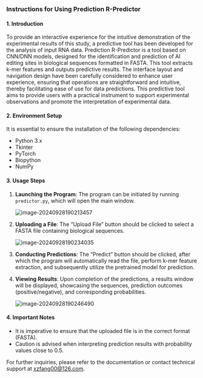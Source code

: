 ### Instructions for Using Prediction R-Predictor

#### 1. Introduction

To provide an interactive experience for the intuitive demonstration of the experimental results of this study, a predictive tool has been developed for the analysis of input RNA data. Prediction R-Predictor is a tool based on CNN/DNN models, designed for the identification and prediction of AI editing sites in biological sequences formatted in FASTA. This tool extracts k-mer features and outputs predictive results. The interface layout and navigation design have been carefully considered to enhance user experience, ensuring that operations are straightforward and intuitive, thereby facilitating ease of use for data predictions. This predictive tool aims to provide users with a practical instrument to support experimental observations and promote the interpretation of experimental data.

#### 2. Environment Setup

It is essential to ensure the installation of the following dependencies:

- Python 3.x
- Tkinter
- PyTorch
- Biopython
- NumPy

#### 3. Usage Steps

1. **Launching the Program**: The program can be initiated by running `predictor.py`, which will open the main window.

   ![image-20240928190213457](C:\Users\xzfan\AppData\Roaming\Typora\typora-user-images\image-20240928190213457.png)

2. **Uploading a File**: The “Upload File” button should be clicked to select a FASTA file containing biological sequences.

   ![image-20240928190234035](C:\Users\xzfan\AppData\Roaming\Typora\typora-user-images\image-20240928190234035.png)

3. **Conducting Predictions**: The “Predict” button should be clicked, after which the program will automatically read the file, perform k-mer feature extraction, and subsequently utilize the pretrained model for prediction.

4. **Viewing Results**: Upon completion of the predictions, a results window will be displayed, showcasing the sequences, prediction outcomes (positive/negative), and corresponding probabilities.

   ![image-20240928190246490](C:\Users\xzfan\AppData\Roaming\Typora\typora-user-images\image-20240928190246490.png)

#### 4. Important Notes

- It is imperative to ensure that the uploaded file is in the correct format (FASTA).
- Caution is advised when interpreting prediction results with probability values close to 0.5.

For further inquiries, please refer to the documentation or contact technical support at xzfang00@126.com.